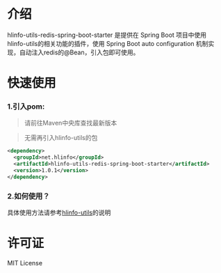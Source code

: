 # 介绍

hlinfo-utils-redis-spring-boot-starter 是提供在 Spring Boot 项目中使用 hlinfo-utils的相关功能的插件，使用 Spring Boot auto configuration 机制实现，自动注入redis的@Bean，引入包即可使用。

# 快速使用

### 1.引入pom:

>请前往Maven中央库查找最新版本

>无需再引入hlinfo-utils的包

```xml
<dependency>
  <groupId>net.hlinfo</groupId>
  <artifactId>hlinfo-utils-redis-spring-boot-starter</artifactId>
  <version>1.0.1</version>
</dependency>
```


### 2.如何使用？

具体使用方法请参考[hlinfo-utils](https://github.com/hlinfocc/hlinfo-utils)的说明

# 许可证
MIT License 
